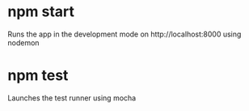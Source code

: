 # npm start

Runs the app in the development mode on http://localhost:8000 using nodemon

# npm test

Launches the test runner using mocha
